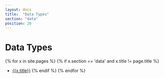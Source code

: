 ```yaml
---
layout: docs
title:  "Data Types"
section: "data"
position: 20
---
```

# Data Types

{% for x in site.pages %}
  {% if x.section == 'data' and x.title != page.title %}
- [{{x.title}}]({{site.baseurl}}{{x.url}})
  {% endif %}
{% endfor %}
